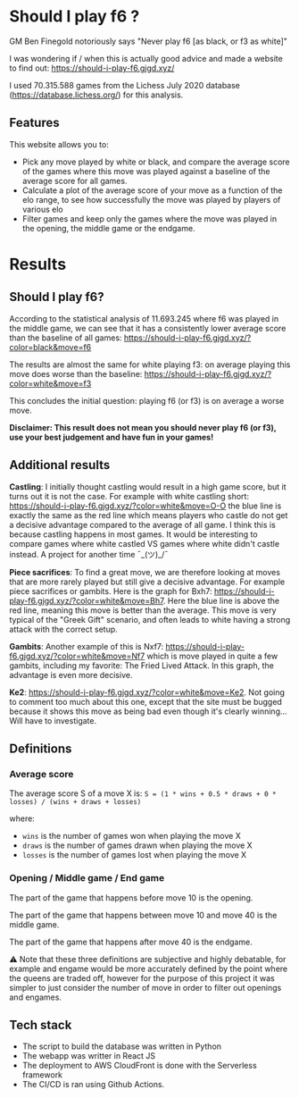 # Should I play f6 ?

GM Ben Finegold notoriously says "Never play f6 [as black, or f3 as white]"

I was wondering if / when this is actually good advice and made a website to find out: https://should-i-play-f6.gjgd.xyz/

I used 70.315.588 games from the Lichess July 2020 database (https://database.lichess.org/) for this analysis.

## Features

This website allows you to:

- Pick any move played by white or black, and compare the average score of the games where this move was played against a baseline of the average score for all games.
- Calculate a plot of the average score of your move as a function of the elo range, to see how successfully the move was played by players of various elo
- Filter games and keep only the games where the move was played in the opening, the middle game or the endgame.

# Results

## Should I play f6?

According to the statistical analysis of 11.693.245 where f6 was played in the middle game, we can see that it has a consistently lower average score than the baseline of all games: https://should-i-play-f6.gjgd.xyz/?color=black&move=f6

The results are almost the same for white playing f3: on average playing this move does worse than the baseline: https://should-i-play-f6.gjgd.xyz/?color=white&move=f3

This concludes the initial question: playing f6 (or f3) is on average a worse move.

**Disclaimer: This result does not mean you should never play f6 (or f3), use your best judgement and have fun in your games!**

## Additional results

**Castling**: I initially thought castling would result in a high game score, but it turns out it is not the case. For example with white castling short: https://should-i-play-f6.gjgd.xyz/?color=white&move=O-O the blue line is exactly the same as the red line which means players who castle do not get a decisive advantage compared to the average of all game. I think this is because castling happens in most games. It would be interesting to compare games where white castled VS games where white didn't castle instead. A project for another time  ¯\_(ツ)_/¯

**Piece sacrifices**: To find a great move, we are therefore looking at moves that are more rarely played but still give a decisive advantage. For example piece sacrifices or gambits. Here is the graph for Bxh7: https://should-i-play-f6.gjgd.xyz/?color=white&move=Bh7. Here the blue line is above the red line, meaning this move is better than the average. This move is very typical of the "Greek Gift" scenario, and often leads to white having a strong attack with the correct setup.

**Gambits**: Another example of this is Nxf7: https://should-i-play-f6.gjgd.xyz/?color=white&move=Nf7 which is move played in quite a few gambits, including my favorite: The Fried Lived Attack. In this graph, the advantage is even more decisive.

**Ke2**: https://should-i-play-f6.gjgd.xyz/?color=white&move=Ke2. Not going to comment too much about this one, except that the site must be bugged because it shows this move as being bad even though it's clearly winning... Will have to investigate.

## Definitions

### Average score

The average score S of a move X is:
`S = (1 * wins + 0.5 * draws + 0 * losses) / (wins + draws + losses)`

where:
- `wins` is the number of games won when playing the move X
- `draws` is the number of games drawn when playing the move X
- `losses` is the number of games lost when playing the move X

### Opening / Middle game / End game

The part of the game that happens before move 10 is the opening.

The part of the game that happens between move 10 and move 40 is the middle game.

The part of the game that happens after move 40 is the endgame.

⚠️ Note that these three definitions are subjective and highly debatable, for example and engame would be more accurately defined by the point where the queens are traded off, however for the purpose of this project it was simpler to just consider the number of move in order to filter out openings and engames.

## Tech stack

- The script to build the database was written in Python
- The webapp was writter in React JS
- The deployment to AWS CloudFront is done with the Serverless framework
- The CI/CD is ran using Github Actions.
